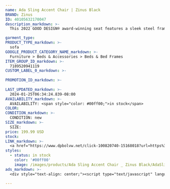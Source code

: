 ```yaml
---
name: Ada Sling Accent Chair | Zinus Black
BRAND: Zinus
ID: 40105632170047
description_markdown: >-
  This 2022 GOOD DESIGN® award-winning seat features a sleek steel frame coupled with shredded foam upholstery to deliver optimal comfort and impeccable style all in one. Available in 5 different upholstery colors to suit your interior, its soft, textured fabric is wrapped around generously sized shredded foam cushions that provide optimal comfort you’ll really sink into over hours of lounging. The Ada features deep seating to support taller sitters and also those that like to curl up! Its thick and solidly built steel frame can support up to 250 lbs.

garment_type:
PRODUCT_TYPE_markdown: >-
  sofa
GOOGLE_PRODUCT_CATEGORY_NAME_markdown: >-
  Furniture > Beds & Accessories > Beds & Bed Frames
ITEM_GROUP_ID_markdown: >-
  7189520941119
CUSTOM_LABEL_0_markdown: >-
  
PROMOTION_ID_markdown: >-
  
LAST_UPDATED_markdown: >-
  2024-01-25T06:34:24.839-08:00
AVAILABILITY_markdown: >-
  AVAILABILITY: <span style="color: #00ff00;">in stock</span>
COLOR:
CONDITION_markdown: >-
  CONDITION: new
SIZE_markdown: >-
  SIZE: 
price: 199.99 USD
stock: 
LINK_markdown: >-
  <a href="https://www.dpbolvw.net/click-100820740-15168018?url=https%3A%2F%2Fwww.zinus.com%2Fproducts%2Fada-sling-accent-chair%3Fvariant%3D40105632170047" target="_blank" style="display: inline-block; padding: 10px 20px; font-size: 16px; text-align: center; text-decoration: none; cursor: pointer; border: 1px solid #3498db; color: #3498db; background-color: #fff; border-radius: 5px; transition: background-color 0.3s;">Go to Product</a>
styles:
  - status: in stock
    color: '#00ff00'
    image: /images/products/Ada Sling Accent Chair _ Zinus Black/AdaSlingAccentChair_Black_forWayfair_others.jpg
ads_markdown: >-
  <div style="text-align: center;"><script type="text/javascript" language="javascript" src="https://www.kqzyfj.com/placeholder-53972243?target=_top&mouseover=N"></script></div>

---
```

